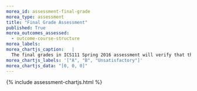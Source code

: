 ```yaml
---
morea_id: assessment-final-grade
morea_type: assessment
title: "Final Grade Assessment"
published: True
morea_outcomes_assessed: 
  - outcome-course-structure
morea_labels: 
morea_chartjs_caption:   |
  The final grades in ICS111 Spring 2016 assessment will verify that the students' mastery of the course material.
morea_chartjs_labels: '["A", "B", "Unsatisfactory"]'
morea_chartjs_data: "[0, 0, 0]"
---
```


{%  include assessment-chartjs.html  %}
